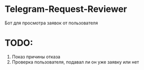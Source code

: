 # Telegram-Request-Reviewer
Бот для просмотра заявок от пользователя

# TODO:
1. Показ причины отказа
2. Проверка пользователя, подавал ли он уже заявку или нет
